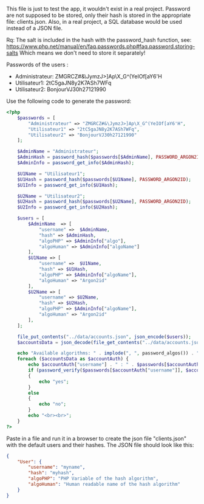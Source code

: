 
This file is just to test the app, it wouldn't exist in a real project.
Password are not supposed to be stored, only their hash is stored in the appropriate file: clients.json.
Also, in a real project, a SQL database would be used instead of a JSON file.

Rq: The salt is included in the hash with the password_hash function, see:
https://www.php.net/manual/en/faq.passwords.php#faq.password.storing-salts
Which means we don't need to store it separately!

Passwords of the users :
- Administrateur: ZMGRCZ#&\JymzJ>]Ap\X_G^(YeIOf[aY6'H
- Utilisateur1: 2tC5gaJN8y2K7ASh7WFq
- Utilisateur2: BonjourVJ30h27121990

Use the following code to generate the password:

```php
<?php
    $passwords = [
        "Administrateur" => "ZMGRCZ#&\JymzJ>]Ap\X_G^(YeIOf[aY6'H",
        "Utilisateur1" => "2tC5gaJN8y2K7ASh7WFq",
        "Utilisateur2" => "BonjourVJ30h27121990"
    ];

    $AdminName = "Administrateur";
    $AdminHash = password_hash($passwords[$AdminName], PASSWORD_ARGON2ID);
    $AdminInfo = password_get_info($AdminHash);

    $U1Name = "Utilisateur1";
    $U1Hash = password_hash($passwords[$U1Name], PASSWORD_ARGON2ID);
    $U1Info = password_get_info($U1Hash);

    $U2Name = "Utilisateur2";
    $U2Hash = password_hash($passwords[$U2Name], PASSWORD_ARGON2ID);
    $U2Info = password_get_info($U2Hash);

    $users = [
        $AdminName  => [
            "username" =>  $AdminName,
            "hash" => $AdminHash,
            "algoPHP" => $AdminInfo["algo"],
            "algoHuman" => $AdminInfo["algoName"]
        ],
        $U1Name => [
            "username" =>  $U1Name,
            "hash" => $U1Hash,
            "algoPHP" => $AdminInfo["algoName"],
            "algoHuman" => "Argon2id"
        ],
        $U2Name => [
            "username" => $U2Name,
            "hash" => $U2Hash,
            "algoPHP" => $AdminInfo["algoName"],
            "algoHuman" => "Argon2id"
        ],
    ];

    file_put_contents("../data/accounts.json", json_encode($users));
    $accountsData = json_decode(file_get_contents("../data/accounts.json"), true);

    echo "Available algorithms: " . implode(", ", password_algos()) . "<br><br>";
    foreach ($accountsData as $accountAuth) {
        echo $accountAuth["username"] . " : " . $passwords[$accountAuth["username"]] . " : " . $accountAuth["hash"] . " : " . $accountAuth["algoPHP"] . " : " . $accountAuth["algoHuman"] . "<br>";
        if (password_verify($passwords[$accountAuth["username"]], $accountAuth["hash"]))
        {
            echo "yes";
        }
        else
        {
            echo "no";
        }
        echo "<br><br>";
    }
?>
```

Paste in a file and run it in a browser to create the json file "clients.json" with the default users and their hashes.
The JSON file should look like this:

```json
{
    "User": {
        "username": "myname",
        "hash": "myhash",
        "algoPHP": "PHP Variable of the hash algorithm",
        "algoHuman": "Human readable name of the hash algorithm"
    }
}
```
